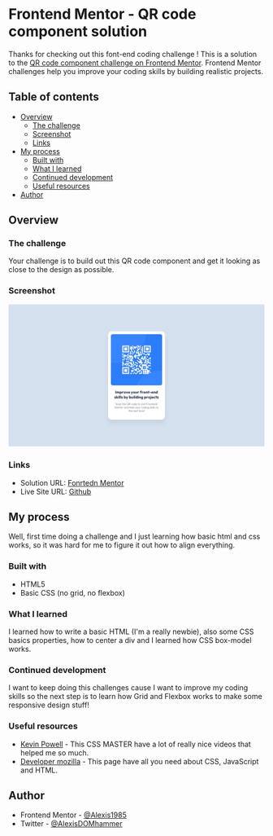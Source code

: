 # Frontend Mentor - QR code component solution

Thanks for checking out this font-end coding challenge !
This is a solution to the [QR code component challenge on Frontend Mentor](https://www.frontendmentor.io/challenges/qr-code-component-iux_sIO_H). Frontend Mentor challenges help you improve your coding skills by building realistic projects. 

## Table of contents

- [Overview](#overview)
  - [The challenge](#the-challenge)
  - [Screenshot](#screenshot)
  - [Links](#links)
- [My process](#my-process)
  - [Built with](#built-with)
  - [What I learned](#what-i-learned)
  - [Continued development](#continued-development)
  - [Useful resources](#useful-resources)
- [Author](#author)


## Overview

### The challenge

Your challenge is to build out this QR code component and get it looking as close to the design as possible.

### Screenshot

![](./design/desktop-design.jpg)

### Links

- Solution URL: [Fonrtedn Mentor](https://www.frontendmentor.io/solutions/qr-card-using-css-and-html-only-first-time-doing-this-SkhZ7i2Qq)
- Live Site URL: [Github](https://alexisdm1985.github.io/frontMentor_challenge_QR/)

## My process

Well, first time doing a challenge and I just learning how basic html and css works, so it was hard for me to figure it out how to align everything.

### Built with

- HTML5
- Basic CSS (no grid, no flexbox)

### What I learned

I learned how to write a basic HTML  (I'm a really newbie), also some CSS basics properties, 
how to center a div and I learned how CSS box-model works.

### Continued development

I want to keep doing this challenges cause I want to improve my coding skills so the next step is to learn how Grid and Flexbox works to make some responsive design stuff!

### Useful resources

- [Kevin Powell](https://www.kevinpowell.co/) - This CSS MASTER have a lot of really nice videos that helped me so much.
- [Developer mozilla](https://developer.mozilla.org/en-US/) - This page have all you need about CSS, JavaScript and HTML.

## Author

- Frontend Mentor - [@Alexis1985](https://www.frontendmentor.io/profile/Alexisdm1985)
- Twitter - [@AlexisDOMhammer](https://twitter.com/AlexisDOMhammer)
